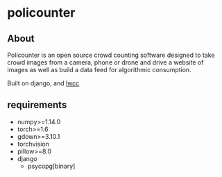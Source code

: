 # policounter

## About

Policounter is an open source crowd counting software designed to take crowd images from a camera, phone or drone and drive a website of images as well as build a data feed for algorithmic consumption.

Built on django, and [lwcc](https://github.com/phwolf/lwcc)

## requirements

- numpy>=1.14.0
- torch>=1.6
- gdown>=3.10.1
- torchvision
- pillow>=8.0
- django
    - psycopg[binary]
